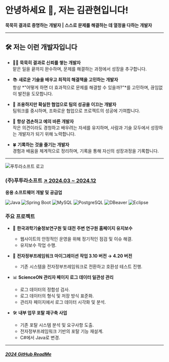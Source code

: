 # **안녕하세요 👋, 저는 김관현입니다!**  
**묵묵히 결과로 증명하는 개발자 | 스스로 문제를 해결하는 데 열정을 다하는 개발자**

---

## 🛠️ **저는 이런 개발자입니다**
- 👨‍💻 **묵묵히 결과로 신뢰를 쌓는 개발자**  
  맡은 일을 끝까지 완수하며, 문제를 해결하는 과정에서 성장을 추구합니다.

- 📚 **새로운 기술을 배우고 최적의 해결책을 고민하는 개발자**  
  항상 *"어떻게 하면 더 효과적으로 문제를 해결할 수 있을까?"*를 고민하며, 끊임없이 발전을 도모합니다.

- 🤝 **조용하지만 확실한 협업으로 팀의 성공을 이끄는 개발자**  
  팀워크를 중시하며, 조화로운 협업으로 프로젝트의 성공에 기여합니다.

- 💯 **항상 겸손하고 예의 바른 개발자**  
  작은 의견이라도 경청하고 배우려는 자세를 유지하며, 사람과 기술 모두에서 성장하는 개발자가 되기 위해 노력합니다.

- 🍀 **기록하는 것을 즐기는 개발자**  
  경험과 배움을 체계적으로 정리하며, 기록을 통해 자신의 성장과정을 기록합니다.
  
---
![푸투라소프트 로고](https://imgs.jobkorea.co.kr/img1/_whitebg/200X80/Co_Logo/Logo/2020/3/2q35x008Rb_bXqk8sz3w29b0exYkUj_9z2xb.png?v=202412122109&hash=r&serviceCode=CL)


 ### (주)푸투라소프트 [↗ 2024.03 ~ 2024.12](#) 

**응용 소프트웨어 개발 및 공급업**

![Java](https://img.shields.io/badge/Java-007396?style=for-the-badge&logo=java&logoColor=white)
![Spring Boot](https://img.shields.io/badge/Spring_Boot-6DB33F?style=for-the-badge&logo=spring-boot&logoColor=white)
![MySQL](https://img.shields.io/badge/MySQL-4479A1?style=for-the-badge&logo=mysql&logoColor=white)
![PostgreSQL](https://img.shields.io/badge/PostgreSQL-336791?style=for-the-badge&logo=postgresql&logoColor=white)
![DBeaver](https://img.shields.io/badge/DBeaver-372921?style=for-the-badge&logo=dbeaver&logoColor=white)
![Eclipse](https://img.shields.io/badge/Eclipse-2C2255?style=for-the-badge&logo=eclipse&logoColor=white)

### 주요 프로젝트

- 🚀 **한국과학기술정보연구원 및 대전 주변 연구원 홈페이지 유지보수**
  - 웹사이트의 안정적인 운영을 위해 정기적인 점검 및 이슈 해결.
  - 유지보수 작업 수행.

- 🔧 **전자정부프레임워크 마이그레이션 작업 3.10 버전 → 4.20 버전**
  - 기존 시스템을 전자정부프레임워크로 전환하고 호환성 테스트 진행.

- 📊 **ScienceON 관리자 페이지 로그 데이터 일관성 관리**
  - 로그 데이터의 정합성 검사.
  - 로그 데이터의 형식 및 저장 방식 표준화.
  - 관리자 페이지에서 로그 데이터 시각화 및 분석.

- 🛠️ **내부 업무 포탈 재구축 사업**
  - 기존 포탈 시스템 분석 및 요구사항 도출.
  - 전자정부프레임워크 기반의 포탈 기능 재설계.
  - C#에서 Java로 변경.

---

##### [2024 GitHub ReadMe](https://github.com/KWANHYUNKIM/-/blob/main/%EC%9D%BC%EB%8C%80%EA%B8%B0/README2024.md)



